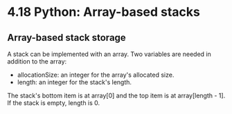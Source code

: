 # 4.18 Python: Array-based stacks

## Array-based stack storage
A stack can be implemented with an array. Two variables are needed in addition to the array:   

* allocationSize: an integer for the array's allocated size.
* length: an integer for the stack's length.

The stack's bottom item is at array[0] and the top item is at array[length - 1].   
If the stack is empty, length is 0.   
